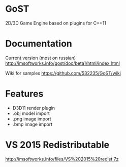 # GoST
2D/3D Game Engine based on plugins for C++11

# Documentation
Current version (most on russian) http://imsoftworks.info/gost/doc/beta1/html/index.html

Wiki for samples https://github.com/532235/GoST/wiki

# Features
- D3D11 render plugin
- .obj model import
- .png image import
- .bmp image import

# VS 2015 Redistributable
http://imsoftworks.info/files/VS%202015%20redist.7z
